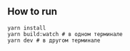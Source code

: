 ## How to run

```shell
yarn install
yarn build:watch # в одном терминале
yarn dev # в другом терминале
```
